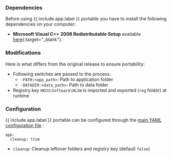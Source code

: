 ### Dependencies

Before using {{ include.app.label }} portable you have to install the following dependencies on your computer:

* **Microsoft Visual C++ 2008 Redistributable Setup** available [here](https://www.microsoft.com/en-us/download/details.aspx?id=29){:target="_blank"}.

### Modifications

Here is what differs from the original release to ensure portability:

* Following switches are passed to the process.
  * `-PATH:<app_path>`: Path to application folder
  * `-DATADIR:<data_path>`: Path to data folder
* Registry key `HKCU\Software\HLSW` is imported and exported (`reg` folder) at runtime

### Configuration

{{ include.app.label }} portable can be configured through the [main YAML configuration file](/doc/configuration/) :

<div class="language-yml highlighter-rouge"><div class="highlight"><pre class="highlight"><code>app:
  cleanup: true
</code></pre></div></div>

* `cleanup`: Cleanup leftover folders and registry key (default `false`)